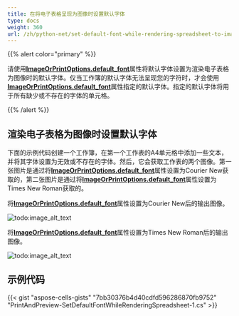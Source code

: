 ```yaml
---
title: 在将电子表格呈现为图像时设置默认字体
type: docs
weight: 360
url: /zh/python-net/set-default-font-while-rendering-spreadsheet-to-images/
---
```


{{% alert color="primary" %}}

请使用[**ImageOrPrintOptions.default_font**](https://reference.aspose.com/cells/python-net/aspose.cells.rendering/imageorprintoptions/default_font)属性将默认字体设置为渲染电子表格为图像时的默认字体。仅当工作簿的默认字体无法呈现您的字符时，才会使用[**ImageOrPrintOptions.default_font**](https://reference.aspose.com/cells/python-net/aspose.cells.rendering/imageorprintoptions/default_font)属性指定的默认字体。指定的默认字体将用于所有缺少或不存在的字体的单元格。

{{% /alert %}}

## 渲染电子表格为图像时设置默认字体

下面的示例代码创建一个工作簿，在第一个工作表的A4单元格中添加一些文本，并将其字体设置为无效或不存在的字体。然后，它会获取工作表的两个图像。第一张图片是通过将[**ImageOrPrintOptions.default_font**](https://reference.aspose.com/cells/python-net/aspose.cells.rendering/imageorprintoptions/default_font)属性设置为Courier New获取的，第二张图片是通过将[**ImageOrPrintOptions.default_font**](https://reference.aspose.com/cells/python-net/aspose.cells.rendering/imageorprintoptions/default_font)属性设置为Times New Roman获取的。

将[**ImageOrPrintOptions.default_font**](https://reference.aspose.com/cells/python-net/aspose.cells.rendering/imageorprintoptions/default_font)属性设置为Courier New后的输出图像。

![todo:image_alt_text](1.png)

将[**ImageOrPrintOptions.default_font**](https://reference.aspose.com/cells/python-net/aspose.cells.rendering/imageorprintoptions/default_font)属性设置为Times New Roman后的输出图像。

![todo:image_alt_text](2.png)

## 示例代码

{{< gist "aspose-cells-gists" "7bb30376b4d40cdfd596286870fb9752" "PrintAndPreview-SetDefaultFontWhileRenderingSpreadsheet-1.cs" >}}


